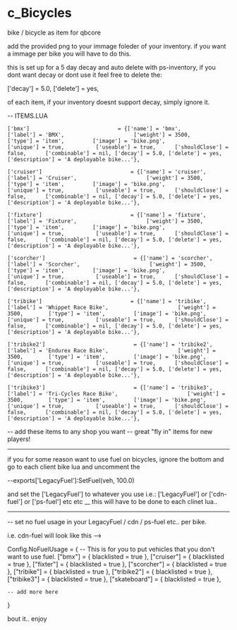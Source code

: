 # c_Bicycles
bike / bicycle as item for qbcore


add the provided png to your immage foleder of your inventory. if you want a immage per bike you will have to do this.

this is set up for a 5 day decay and auto delete with ps-inventory, if you dont want decay or dont use it feel free to delete the:

['decay'] = 5.0, ['delete'] = yes,

of each item, if your inventory doesnt support decay, simply ignore it.


-- ITEMS.LUA

    ['bmx']                            = {['name'] = 'bmx',                              ['label'] = 'BMX',                      ['weight'] = 3500,        ['type'] = 'item',         ['image'] = 'bike.png',                   ['unique'] = true,          ['useable'] = true,      ['shouldClose'] = false,      ['combinable'] = nil, ['decay'] = 5.0, ['delete'] = yes,   ['description'] = 'A deployable bike...'},
    
    ['cruiser']                            = {['name'] = 'cruiser',                              ['label'] = 'Cruiser',                      ['weight'] = 3500,        ['type'] = 'item',         ['image'] = 'bike.png',                   ['unique'] = true,          ['useable'] = true,      ['shouldClose'] = false,      ['combinable'] = nil, ['decay'] = 5.0, ['delete'] = yes,   ['description'] = 'A deployable bike...'},
    
    ['fixture']                            = {['name'] = 'fixture',                              ['label'] = 'Fixture',                      ['weight'] = 3500,        ['type'] = 'item',         ['image'] = 'bike.png',                   ['unique'] = true,          ['useable'] = true,      ['shouldClose'] = false,      ['combinable'] = nil, ['decay'] = 5.0, ['delete'] = yes,   ['description'] = 'A deployable bike...'},
    
    ['scorcher']                            = {['name'] = 'scorcher',                              ['label'] = 'Scorcher',                      ['weight'] = 3500,        ['type'] = 'item',         ['image'] = 'bike.png',                   ['unique'] = true,          ['useable'] = true,      ['shouldClose'] = false,      ['combinable'] = nil, ['decay'] = 5.0, ['delete'] = yes,   ['description'] = 'A deployable bike...'},
    
    ['tribike']                            = {['name'] = 'tribike',                              ['label'] = 'Whippet Race Bike',                      ['weight'] = 3500,        ['type'] = 'item',         ['image'] = 'bike.png',                   ['unique'] = true,          ['useable'] = true,      ['shouldClose'] = false,      ['combinable'] = nil, ['decay'] = 5.0, ['delete'] = yes,   ['description'] = 'A deployable bike...'},
    
    ['tribike2']                            = {['name'] = 'tribike2',                              ['label'] = 'Endurex Race Bike',                      ['weight'] = 3500,        ['type'] = 'item',         ['image'] = 'bike.png',                   ['unique'] = true,          ['useable'] = true,      ['shouldClose'] = false,      ['combinable'] = nil, ['decay'] = 5.0, ['delete'] = yes,   ['description'] = 'A deployable bike...'},
    
    ['tribike3']                            = {['name'] = 'tribike3',                              ['label'] = 'Tri-Cycles Race Bike',                      ['weight'] = 3500,        ['type'] = 'item',         ['image'] = 'bike.png',                   ['unique'] = true,          ['useable'] = true,      ['shouldClose'] = false,      ['combinable'] = nil, ['decay'] = 5.0, ['delete'] = yes,   ['description'] = 'A deployable bike...'},


-- add these items to any shop you want
-- great "fly in" items for new players!

***
if you for some reason want to use fuel on bicycles, ignore the bottom and go to each client bike lua and uncomment the 

--exports['LegacyFuel']:SetFuel(veh, 100.0)

and set the ['LegacyFuel'] to whatever you use i.e.:
['LegacyFuel'] or ['cdn-fuel'] or ['ps-fuel'] etc etc
__ this will have to be done to each clinet lua..
***

-- set no fuel usage in your LegacyFuel / cdn / ps-fuel etc.. per bike.

i.e. cdn-fuel will look like this -->

Config.NoFuelUsage = { -- This is for you to put vehicles that you don't want to use fuel.
    ["bmx"] = {
        blacklisted = true
    },
    ["cruiser"] = {
        blacklisted = true
    },
    ["fixter"] = {
        blacklisted = true
    },
    ["scorcher"] = {
        blacklisted = true
    },
    ["tribike"] = {
        blacklisted = true
    },
    ["tribike2"] = {
        blacklisted = true
    },
    ["tribike3"] = {
        blacklisted = true
    },
    ["skateboard"] = {
        blacklisted = true
    },

    -- add more here
}

bout it.. enjoy
